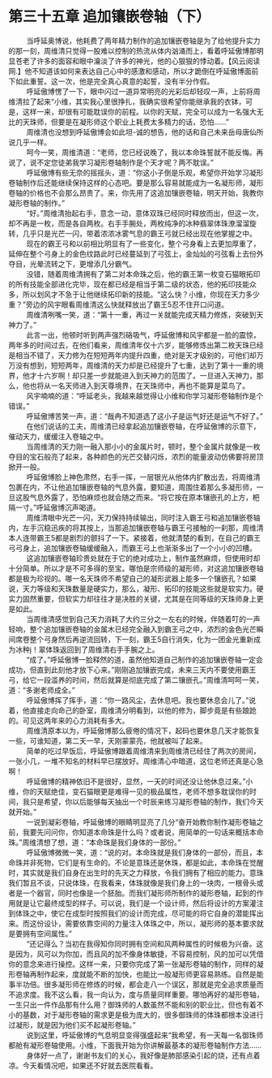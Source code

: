 <h1>第三十五章 追加镶嵌卷轴（下）</h1>
<div id="content">&nbsp&nbsp&nbsp&nbsp&nbsp&nbsp&nbsp&nbsp
 当呼延奥博说，他耗费了两年精力制作的追加镶嵌卷轴是为了给他提升实力的那一刻，周维清只觉得一股难以控制的热流从体内汹涌而上，看着呼延傲博那明显苍老了许多的面容和眼中瀹淡了许多的神光，他的心狠狠的悸动着。【风云阅读网.】他不知道该如何来表达自己心中的感激和感动，所以才跪倒在呼延傲博面前下如此重誓。这一次，他是完全真心真意的起誓，没有半分作假。
 <br/>&nbsp&nbsp&nbsp&nbsp&nbsp&nbsp&nbsp&nbsp
 呼延傲博愣了一下，眼中闪过一道异常明亮的光彩后却轻叹一声，上前将周维清拉了起来“小维，其实我心里很挣扎，我确实很希望你能继承我的衣钵，可是，这样一来，却很有可能耽误你的前程。以你的天赋，完全可以成为一名强大无比的天珠师，但要是在凝形师这个职业上耗费太多精力的话，恐怕……”
 <br/>&nbsp&nbsp&nbsp&nbsp&nbsp&nbsp&nbsp&nbsp
 周维清也没想到呼延傲博会如此坦-诚的想告，他的话和自己未来岳母唐仙所说几乎一样。
 <br/>&nbsp&nbsp&nbsp&nbsp&nbsp&nbsp&nbsp&nbsp
 呵今一笑，周维清道：“老师，您已经说晚了，我以本命珠誓就不能反悔。再说了，说不定您徒弟我学习凝形卷轴制作是个天才呢？两不耽误。”
 <br/>&nbsp&nbsp&nbsp&nbsp&nbsp&nbsp&nbsp&nbsp
 呼延傲博有些无奈的摇摇头，道：“你这小子倒是乐观，希望你开始学习凝形卷轴制作后还能继续保持这样的心态吧。要是那么容易就能成为一名凝形师，凝形卷轴的价格也不会那么昂贵了。来，你先用了这追加镶嵌卷轴，明天开始，我教你凝形卷轴的制作。”
 <br/>&nbsp&nbsp&nbsp&nbsp&nbsp&nbsp&nbsp&nbsp
 “好。”周维清抬起右手，意念一动，意体双珠已经同时释放而出，但这一次，却不再是一枚，而是各自两枚。右手手腕处，两枚纯净的冰种翡翠体珠潦溜溜旋转，几乎只是光芒一闪，带着浓浓冰雾气息的霸王弓就已经出现在他掌握之中。
 <br/>&nbsp&nbsp&nbsp&nbsp&nbsp&nbsp&nbsp&nbsp
 现在的霸王弓和以前相比明显有了一些变化，整个弓身看上去更加厚重了，延伸在整个弓身上的金色纹路此时已经蔓延到了弓弦上，金灿灿的弓弦看上去份外夺目，光晕流转之下，更增添几分霸气。
 <br/>&nbsp&nbsp&nbsp&nbsp&nbsp&nbsp&nbsp&nbsp
 没错，随着周维清拥有了第二对本命珠之后，他的霸王第一枚变石猫眼拓印的所有技能全部进化完毕，现在都已经是相当于第二级的状态，他的拓印技能众多，所以划风才不急于让他继续拓印新的技能。“这么快？小维，你现在天力多少重？”旁边的风宇眼看周维清这么快就释放出了霸王5忍不住开口问道。
 <br/>&nbsp&nbsp&nbsp&nbsp&nbsp&nbsp&nbsp&nbsp
 周维清咧嘴一笑，道：“第十一重，再过一关就能完成天精力修炼，突破到天神力了。”
 <br/>&nbsp&nbsp&nbsp&nbsp&nbsp&nbsp&nbsp&nbsp
 此言一出，他顿时听到两声强烈硌吸气，呼延傲博和风宇都是一脸的震惊，两年多的时间过去，在他们看来，周维清年仅十六岁，能够修炼出第二枚天珠已经是相当不错了，天力修为在短短两年内提升四重，绝对是天才级别的，可他们却万万没有想到，短短两年，周维清的天力却是已经提升了七重，达到了第十一重的境界，他才十六岁啊！却只差一步就能进入到天神力的范围了。一旦进入天神力，那么，他也将从一名天师进入到天尊境界，在天珠师中，再也不能算是菜鸟了。
 <br/>&nbsp&nbsp&nbsp&nbsp&nbsp&nbsp&nbsp&nbsp
 风宇喃喃的道：“呼延老头，我越来越觉得让小维和你学习凝形卷轴制作是个错误。”
 <br/>&nbsp&nbsp&nbsp&nbsp&nbsp&nbsp&nbsp&nbsp
 呼延傲博苦笑一声，道：“哉冉不知道选了这小子是运气好还是运气不好了。”
 <br/>&nbsp&nbsp&nbsp&nbsp&nbsp&nbsp&nbsp&nbsp
 在他们说话的工夫，周维清已经拿起追加镶嵌卷轴，在呼延傲博的示意下，催动天力，缓缓注入卷轴之中。
 <br/>&nbsp&nbsp&nbsp&nbsp&nbsp&nbsp&nbsp&nbsp
 当周维清的天力刚一融入那小小的金属片时，顿时，整个金属片就像是一枚夺目的宝石般亮了起来，各种颜色的光芒交替闪烁，浓烈的能量波动仿佛要将房顶掀开一般。
 <br/>&nbsp&nbsp&nbsp&nbsp&nbsp&nbsp&nbsp&nbsp
 呼延傲博脸上神色肃然，右手一挥，一层银光从他体内扩散出去，将周维清包裹在内，不让他追加镶嵌卷轴的气息外露，要知道，周围住着那么多凝形师，一旦这股气息外露了，恐怕麻烦也就会随之而来。“将它按在原本镶嵌孔的上方，杷隔一寸。”呼延傲博沉声喝道。
 <br/>&nbsp&nbsp&nbsp&nbsp&nbsp&nbsp&nbsp&nbsp
 周维清眼中光芒一闪，天力保持持续输出，同时注入霸王弓和追加镶嵌卷轴内，左手沉稳迅疾的将其按上，当那追加镶嵌卷轴与霸王弓接触的一刹那，周维清本人连带霸王5都是剧烈的颤抖了一下。紧接着，他就清楚的看到，在自己的霸王弓弓身上，追加镶嵌卷轴缓缓融入，而霸王弓上也渐渐多出了一个小小的凹槽。
 <br/>&nbsp&nbsp&nbsp&nbsp&nbsp&nbsp&nbsp&nbsp
 这追加镶嵌卷轴珍贵处就在于它的绝对成功上，制作虽然麻烦，但使用时却十分简单。所以才是不可多得的至宝。哪怕是宗师级的凝形师，对这追加镶嵌卷轴都是极为珍视的。哪一名天珠师不希望自己的凝形武器上能多一个镶嵌孔？如果说，天力等级和天珠数量是硬实力，那么，凝形、拓印的技能这些就是软实力。硬实力固然重要，但软实力却往往才是决胜的关键，尤其是在同等级的天珠师身上更是如此。
 <br/>&nbsp&nbsp&nbsp&nbsp&nbsp&nbsp&nbsp&nbsp
 当周维清感觉到自己天力消耗了大约三分之一左右的时候，伴随着叮的一声轻响，整个追加镶嵌卷轴的金属木已经完全融入到霸王弓之中，浓烈的金色光芒瞬间席卷整个弓身然后再逆流回转，下一刻，霸王5自行消失，化为一团金光重新成为冰种j！翠体珠返回到了周维清右手手腕之上。
 <br/>&nbsp&nbsp&nbsp&nbsp&nbsp&nbsp&nbsp&nbsp
 “成了。”呼延傲博一脸释然的道，虽然他知道自己制作的追加镶嵌卷轴一定会成功，但直到此刻他才放下心来。”刚刚追加镶嵌完成，未来三天内不要使用霸王弓，给它一段滥养的时间，然后就算是彻底完成了第二镶嵌孔。”周维清呵呵一笑，道：“多谢老师成全。”
 <br/>&nbsp&nbsp&nbsp&nbsp&nbsp&nbsp&nbsp&nbsp
 呼延傲博挥了挥手，道：“你一路风尘，去休息吧。我也要休息会儿了。”说着，他直接走向命己的卧室，周维清分明看到，以他的修为，脚步竟是有些踉跄的。可见这两年来的心力消耗有多大。
 <br/>&nbsp&nbsp&nbsp&nbsp&nbsp&nbsp&nbsp&nbsp
 周维清原本以为，呼延傲博那么疲倦的情况下，起码也要休息几天才能恢复一些，可谁知道，第二天一早，天刚蒙蒙亮，他就被叫了起来。
 <br/>&nbsp&nbsp&nbsp&nbsp&nbsp&nbsp&nbsp&nbsp
 简单的吃过早饭后，呼延傲博跟着周维清来到周维清已经住了两次的房间，一张小几，一堆不知名的材料早已摆放好。周维清心中暗道，这位老师还真是心急啊！
 <br/>&nbsp&nbsp&nbsp&nbsp&nbsp&nbsp&nbsp&nbsp
 呼延傲博的精神依旧不是很好，显然，一天的时间还没让他休息过来。”小维，你的天赋绝佳，变石猫眼更是难得一见的极品属性，老师不想多耽误你的时间，我只是希望，你以后能够每天抽出一个时辰来练习凝形卷轴的制作，我们今天就开始。”
 <br/>&nbsp&nbsp&nbsp&nbsp&nbsp&nbsp&nbsp&nbsp
 一说到凝彩卷轴，呼延傲博的眼睛明显亮了几分“奋开始教你制作凝形卷轴之前，我要先问问你，你知道本命珠是什么吗？或者说，用简单的一句话来概括本命珠。”周维清想了想，道：“本命珠是我们身体的一部份。”
 <br/>&nbsp&nbsp&nbsp&nbsp&nbsp&nbsp&nbsp&nbsp
 呼延傲博微微一笑，道：“说的对。本命珠就是我们身体的一部份，而且，本命珠并非死物，它们是有生命的。不论是意珠还是休珠，都是如此，本命珠在觉醒时，其实就是我们自身在出生时的先天之力释放，令我们拥有了相应的能力。意珠我们暂且不谈，只说体珠，在我看来，体珠就像是我们身上的一块肉，一根骨头或者是一个器官，同时也像是一个胚胎。而我们凝形师所制作的凝形卷轴，起到的作用就是让它最终成型的样子。可以说，我们是一个设计师，然后将设计的方案灌注到体珠之中，使它在成型时按照我们的设计而完成，尽可能的将它自身的潜能挥出来。而这份设讣，需要依靠空间的力量注入体珠之中，所以，凝形师的基本要求就是要拥有空间属性。”
 <br/>&nbsp&nbsp&nbsp&nbsp&nbsp&nbsp&nbsp&nbsp
 “还记得么？当初在我得知你同时拥有空间和风两种属性的时候极为兴奋。这是因为，风可以为你加，而且风的加不像身体敏捷，不容易控制，风的加可以凭借你的意念来进行操控。这样一来，只要你完成了第一张凝形卷轴的制作，同样的凝形卷轴再制作起来，度就能不断的加快，也能比一般凝形师更容易熟练。自然是能事半功倍。很多凝形师在修炼的时候，都会走八一个误区，那就是完全追求质量而不追求度。我不这么看，我一向认为，度与质量同样重要。哪怕再好的凝形卷轴，一生只出一件作品那有什么用？御珠师的人数虽然不能和别的职业比，但也有着不小的基数，对于凝形卷轴的需求更是极为庞大的，很多御珠师的体珠都根本没进行过凝形，就是因为他们买不起凝形卷轴。”
 <br/>&nbsp&nbsp&nbsp&nbsp&nbsp&nbsp&nbsp&nbsp
 说到这里，呼延傲博的气息明显变得强盛起来“我希望，有一天每一名御珠师都舱有凝形卷轴使用。小维，下面我开始为你讲解最基本的凝形卷轴制作方法……
 <br/>&nbsp&nbsp&nbsp&nbsp&nbsp&nbsp&nbsp&nbsp
 身体好一点了，谢谢书友们的关心，我好像是肺部感染引起的烧，还有点着凉。今天看情况吧，如果还不好就去医院看看。
 <br/>&nbsp&nbsp&nbsp&nbsp&nbsp&nbsp&nbsp&nbsp
 <br/>&nbsp&nbsp&nbsp&nbsp&nbsp&nbsp&nbsp&nbsp
</div>
